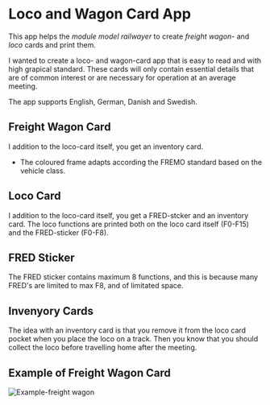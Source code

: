 # Loco and Wagon Card App
This app helps the *module model railwayer* to 
create *freight wagon*- and *loco* cards and print them. 

I wanted to create a loco- and wagon-card app that is easy to read and with high grapical standard.
These cards will only contain essential details that are of common interest or are necessary for operation at an average meeting.

The app supports English, German, Danish and Swedish. 

## Freight Wagon Card
I addition to the loco-card itself, you get an inventory card. 
- The coloured frame adapts according the FREMO standard based on the vehicle class.

## Loco Card
I addition to the loco-card itself, you get a FRED-stcker and an inventory card. 
The loco functions are printed both on the loco card itself (F0-F15) and the FRED-sticker (F0-F8).

## FRED Sticker
The FRED sticker contains maximum 8 functions, and this is because many FRED's are limited to max F8,
and of limitated space. 

## Invenyory Cards
The idea with an inventory card is that you remove it from the loco card pocket when you place the loco on a track.
Then you know that you should collect the loco before travelling home after the meeting.

## Example of Freight Wagon Card
![Example-freight wagon](https://user-images.githubusercontent.com/3410208/139554977-e787585b-3472-4788-9cc2-5322dcb0da4a.PNG)
